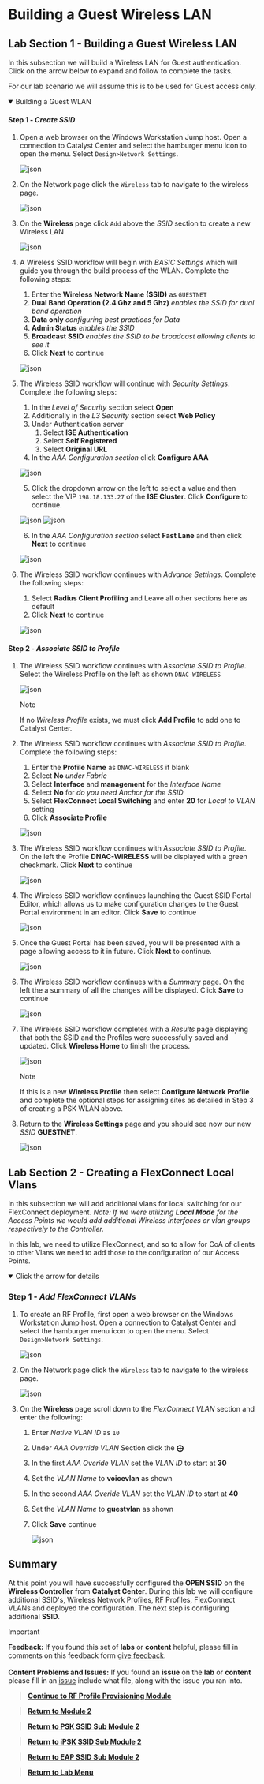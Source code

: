 # Building a Guest Wireless LAN

## Lab Section 1 - Building a Guest Wireless LAN

In this subsection we will build a Wireless LAN for Guest authentication. Click on the arrow below to expand and follow to complete the tasks.

For our lab scenario we will assume this is to be used for Guest access only.

<details open>
<summary> Building a Guest WLAN </summary>

#### Step 1 - ***Create SSID***

1. Open a web browser on the Windows Workstation Jump host. Open a connection to Catalyst Center and select the hamburger menu icon to open the menu. Select `Design>Network Settings`.

   ![json](./images/module2-wlans/dnac-menu-network-settings.png?raw=true "Import JSON")

2. On the Network page click the `Wireless` tab to navigate to the wireless page.

   ![json](./images/module2-wlans/dnac-navigation-wireless-settings.png?raw=true "Import JSON")

3. On the **Wireless** page click `Add` above the *SSID* section to create a new Wireless LAN

   ![json](./images/module2-wlans/dnac-wireless-ssid-guest-begin.png?raw=true "Import JSON")

4. A Wireless SSID workflow will begin with *BASIC Settings* which will guide you through the build process of the WLAN. Complete the following steps:
   1. Enter the **Wireless Network Name (SSID)** as `GUESTNET`
   2. **Dual Band Operation (2.4 Ghz and 5 Ghz)** *enables the SSID for dual band operation*
   3. **Data only** *configuring best practices for Data*
   4. **Admin Status** *enables the SSID*
   5. **Broadcast SSID** *enables the SSID to be broadcast allowing clients to see it*
   6. Click **Next** to continue

   ![json](./images/module2-wlans/dnac-wireless-ssid-guest-basic.png?raw=true "Import JSON")

5. The Wireless SSID workflow will continue with *Security Settings*. Complete the following steps:
   1. In the *Level of Security* section select **Open**
   2. Additionally in the *L3 Security* section select **Web Policy**
   3. Under Authentication server
      1. Select **ISE Authentication**
      2. Select **Self Registered**
      3. Select **Original URL**
   4. In the *AAA Configuration section* click **Configure AAA**

   ![json](./images/module2-wlans/dnac-wireless-ssid-guest-security.png?raw=true "Import JSON")

   5. Click the dropdown arrow on the left to select a value and then select the VIP `198.18.133.27` of the **ISE Cluster**. Click **Configure** to continue.

   ![json](./images/module2-wlans/dnac-wireless-ssid-guest-aaa-config.png?raw=true "Import JSON")
   ![json](./images/module2-wlans/dnac-wireless-ssid-guest-aaa-configured.png?raw=true "Import JSON")

   6. In the *AAA Configuration section* select **Fast Lane** and then click **Next** to continue

   ![json](./images/module2-wlans/dnac-wireless-ssid-guest-security-complete.png?raw=true "Import JSON")

6. The Wireless SSID workflow continues with *Advance Settings*. Complete the following steps:
   1. Select **Radius Client Profiling** and Leave all other sections here as default 
   2. Click **Next** to continue

   ![json](./images/module2-wlans/dnac-wireless-ssid-guest-advance.png?raw=true "Import JSON")

#### Step 2 - ***Associate SSID to Profile***

1. The Wireless SSID workflow continues with *Associate SSID to Profile*. Select the Wireless Profile on the left as shown `DNAC-WIRELESS`

   ![json](./images/module2-wlans/dnac-wireless-ssid-guest-profile-begin.png?raw=true "Import JSON")

   > [!NOTE]
   > If no *Wireless Profile* exists, we must click **Add Profile** to add one to Catalyst Center.

2. The Wireless SSID workflow continues with *Associate SSID to Profile*. Complete the following steps:
   1. Enter the **Profile Name** as `DNAC-WIRELESS` if blank
   2. Select **No** *under Fabric*
   3. Select **Interface** and **management** for the *Interface Name*
   4. Select **No** for *do you need Anchor for the SSID*
   5. Select **FlexConnect Local Switching** and enter **20** for *Local to VLAN* setting
   6. Click **Associate Profile**

   ![json](./images/module2-wlans/dnac-wireless-ssid-guest-profile-campus-guest-1.png?raw=true "Import JSON")

3. The Wireless SSID workflow continues with *Associate SSID to Profile*. On the left the Profile **DNAC-WIRELESS** will be displayed with a green checkmark. Click **Next** to continue

   ![json](./images/module2-wlans/dnac-wireless-ssid-guest-profile-campus-guest-2.png?raw=true "Import JSON")

4. The Wireless SSID workflow continues launching the Guest SSID Portal Editor, which allows us to make configuration changes to the Guest Portal environment in an editor. Click **Save** to continue

   ![json](./images/module2-wlans/dnac-wireless-ssid-guest-portal.png)

5. Once the Guest Portal has been saved, you will be presented with a page allowing access to it in future. Click **Next** to continue.

   ![json](./images/module2-wlans/dnac-wireless-ssid-guest-portal-settings.png)

6. The Wireless SSID workflow continues with a *Summary* page. On the left the a summary of all the changes will be displayed. Click **Save** to continue

   ![json](./images/module2-wlans/dnac-wireless-ssid-guest-profile-campus-guest-summary.png?raw=true "Import JSON")

7. The Wireless SSID workflow completes with a *Results* page displaying that both the SSID and the Profiles were successfully saved and updated. Click **Wireless Home** to finish the process.

   ![json](./images/module2-wlans/dnac-wireless-ssid-guest-profile-campus-guest-results.png?raw=true "Import JSON")

   > [!NOTE]
   > If this is a new **Wireless Profile** then select **Configure Network Profile** and complete the optional steps for assigning sites as detailed in Step 3 of creating a PSK WLAN above.

8. Return to the **Wireless Settings** page and you should see now our new *SSID* **GUESTNET**.

   ![json](./images/module2-wlans/dnac-wireless-ssid-guest-results.png?raw=true "Import JSON")

</details>

## Lab Section 2 - Creating a FlexConnect Local Vlans

In this subsection we will add additional vlans for local switching for our FlexConnect deployment. *Note: If we were utilizing* ***Local Mode*** *for the Access Points we would add additional Wireless Interfaces or vlan groups respectively to the Controller.* 

In this lab, we need to utilize FlexConnect, and so to allow for CoA of clients to other Vlans we need to add those to the configuration of our Access Points. 

<details open>
<summary> Click the arrow for details</summary>

### Step 1 - ***Add FlexConnect VLANs***

1. To create an RF Profile, first open a web browser on the Windows Workstation Jump host. Open a connection to Catalyst Center and select the hamburger menu icon to open the menu. Select `Design>Network Settings`.

   ![json](./images/module2-wlans/dnac-menu-network-settings.png?raw=true "Import JSON")

2. On the Network page click the `Wireless` tab to navigate to the wireless page.

   ![json](./images/module2-wlans/dnac-navigation-wireless-settings.png?raw=true "Import JSON")

3. On the **Wireless** page scroll down to the *FlexConnect VLAN* section and enter the following:
   1. Enter *Native VLAN ID* as `10`
   2. Under *AAA Override VLAN* Section click the **⨁**
   3. In the first *AAA Overide VLAN* set the *VLAN ID* to start at **30**
   4. Set the *VLAN Name* to **voicevlan** as shown
   5. In the second *AAA Overide VLAN* set the *VLAN ID* to start at **40**
   6. Set the *VLAN Name* to **guestvlan** as shown
   7. Click **Save** continue

      ![json](./images/module2-wlans/dnac-wireless-flexconnect-vlan.png?raw=true "Import JSON")

</details>

## Summary

At this point you will have successfully configured the **OPEN SSID** on the **Wireless Controller** from **Catalyst Center**. During this lab we will configure additional SSID's, Wireless Network Profiles, RF Profiles, FlexConnect VLANs and deployed the configuration. The next step is configuring additional **SSID**.

> [!IMPORTANT]
> **Feedback:** If you found this set of **labs** or **content** helpful, please fill in comments on this feedback form [give feedback](https://github.com/kebaldwi/DNAC-TEMPLATES/discussions/new?category=feedback-and-ideas).</br></br>
**Content Problems and Issues:** If you found an **issue** on the **lab** or **content** please fill in an [issue](https://github.com/kebaldwi/DNAC-TEMPLATES/issues/new) include what file, along with the issue you ran into. 

> [**Continue to RF Profile Provisioning Module**](../LAB-2-Wireless-Automation/module3-rfprofiles.md)

> [**Return to Module 2**](./module2-wlans.md)

> [**Return to PSK SSID Sub Module 2**](./module2a-psk.md)

> [**Return to iPSK SSID Sub Module 2**](./module2b-ipsk.md)

> [**Return to EAP SSID Sub Module 2**](./module2c-eap.md)

> [**Return to Lab Menu**](./README.md)